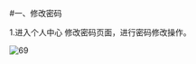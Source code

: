 #一、修改密码

1.进入个人中心 修改密码页面，进行密码修改操作。

![69](http://tradeany-test.oss-cn-qingdao.aliyuncs.com/2020/10/12/MjAyMDEwMTIxMDA3NTc3MA==.png)